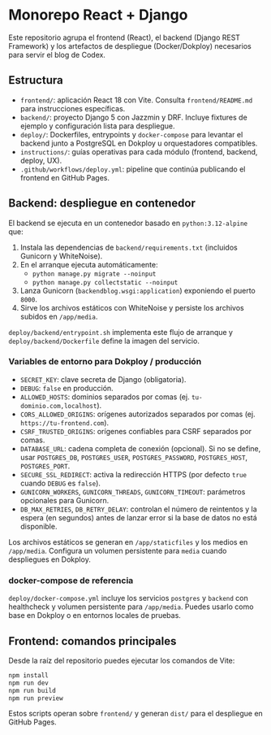 # Monorepo React + Django

Este repositorio agrupa el frontend (React), el backend (Django REST Framework) y los artefactos de despliegue (Docker/Dokploy) necesarios para servir el blog de Codex.

## Estructura

- `frontend/`: aplicación React 18 con Vite. Consulta `frontend/README.md` para instrucciones específicas.
- `backend/`: proyecto Django 5 con Jazzmin y DRF. Incluye fixtures de ejemplo y configuración lista para despliegue.
- `deploy/`: Dockerfiles, entrypoints y `docker-compose` para levantar el backend junto a PostgreSQL en Dokploy u orquestadores compatibles.
- `instructions/`: guías operativas para cada módulo (frontend, backend, deploy, UX).
- `.github/workflows/deploy.yml`: pipeline que continúa publicando el frontend en GitHub Pages.

## Backend: despliegue en contenedor

El backend se ejecuta en un contenedor basado en `python:3.12-alpine` que:

1. Instala las dependencias de `backend/requirements.txt` (incluidos Gunicorn y WhiteNoise).
2. En el arranque ejecuta automáticamente:
   - `python manage.py migrate --noinput`
   - `python manage.py collectstatic --noinput`
3. Lanza Gunicorn (`backendblog.wsgi:application`) exponiendo el puerto `8000`.
4. Sirve los archivos estáticos con WhiteNoise y persiste los archivos subidos en `/app/media`.

`deploy/backend/entrypoint.sh` implementa este flujo de arranque y `deploy/backend/Dockerfile` define la imagen del servicio.

### Variables de entorno para Dokploy / producción

- `SECRET_KEY`: clave secreta de Django (obligatoria).
- `DEBUG`: `false` en producción.
- `ALLOWED_HOSTS`: dominios separados por comas (ej. `tu-dominio.com,localhost`).
- `CORS_ALLOWED_ORIGINS`: orígenes autorizados separados por comas (ej. `https://tu-frontend.com`).
- `CSRF_TRUSTED_ORIGINS`: orígenes confiables para CSRF separados por comas.
- `DATABASE_URL`: cadena completa de conexión (opcional). Si no se define, usar `POSTGRES_DB`, `POSTGRES_USER`, `POSTGRES_PASSWORD`, `POSTGRES_HOST`, `POSTGRES_PORT`.
- `SECURE_SSL_REDIRECT`: activa la redirección HTTPS (por defecto `true` cuando `DEBUG` es `false`).
- `GUNICORN_WORKERS`, `GUNICORN_THREADS`, `GUNICORN_TIMEOUT`: parámetros opcionales para Gunicorn.
- `DB_MAX_RETRIES`, `DB_RETRY_DELAY`: controlan el número de reintentos y la espera (en segundos) antes de lanzar error si la base de datos no está disponible.

Los archivos estáticos se generan en `/app/staticfiles` y los medios en `/app/media`. Configura un volumen persistente para `media` cuando despliegues en Dokploy.

### docker-compose de referencia

`deploy/docker-compose.yml` incluye los servicios `postgres` y `backend` con healthcheck y volumen persistente para `/app/media`. Puedes usarlo como base en Dokploy o en entornos locales de pruebas.

## Frontend: comandos principales

Desde la raíz del repositorio puedes ejecutar los comandos de Vite:

```bash
npm install
npm run dev
npm run build
npm run preview
```

Estos scripts operan sobre `frontend/` y generan `dist/` para el despliegue en GitHub Pages.
